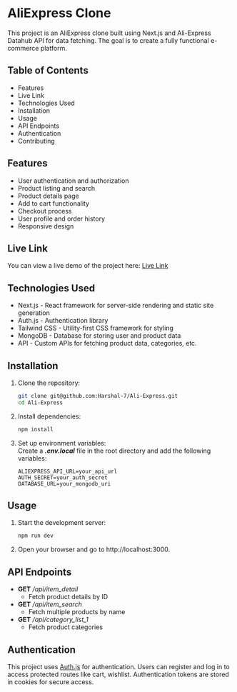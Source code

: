# AliExpress Clone

This project is an AliExpress clone built using Next.js and Ali-Express Datahub API for data fetching. The goal is to create a fully functional e-commerce platform.

## Table of Contents

- Features
- Live Link
- Technologies Used
- Installation
- Usage
- API Endpoints
- Authentication
- Contributing

## Features

- User authentication and authorization
- Product listing and search
- Product details page
- Add to cart functionality
- Checkout process
- User profile and order history
- Responsive design

## Live Link

You can view a live demo of the project here: [Live Link](https://pages.github.com/)

## Technologies Used

- Next.js - React framework for server-side rendering and static site generation
- Auth.js - Authentication library
- Tailwind CSS - Utility-first CSS framework for styling
- MongoDB - Database for storing user and product data
- API - Custom APIs for fetching product data, categories, etc.

## Installation

1. Clone the repository:

   ```sh
   git clone git@github.com:Harshal-7/Ali-Express.git
   cd Ali-Express
   ```

2. Install dependencies:

   ```sh
   npm install
   ```

3. Set up environment variables:  
   Create a **_.env.local_** file in the root directory and add the following variables:

   ```env
   ALIEXPRESS_API_URL=your_api_url
   AUTH_SECRET=your_auth_secret
   DATABASE_URL=your_mongodb_uri
   ```

## Usage

1. Start the development server:

   ```sh
   npm run dev
   ```

2. Open your browser and go to http://localhost:3000.

## API Endpoints

- **GET** _/api/item_detail_
  - Fetch product details by ID
- **GET** _/api/item_search_
  - Fetch multiple products by name
- **GET** _/api/category_list_1_
  - Fetch product categories

## Authentication

This project uses [Auth.js](https://authjs.dev/) for authentication. Users can register and log in to access protected routes like cart, wishlist. Authentication tokens are stored in cookies for secure access.
